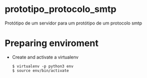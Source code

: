 # prototipo_protocolo_smtp

Protótipo de um servidor para um protótipo de um protocolo smtp

# Preparing enviroment

* Create and activate a virtualenv

	```
	$ virtualenv -p python3 env
	$ source env/bin/activate